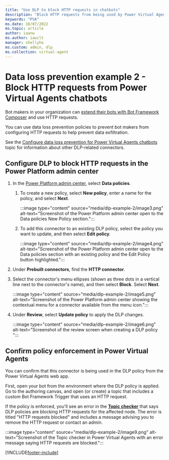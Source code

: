 ```yaml
---
title: "Use DLP to block HTTP requests in chatbots"
description: "Block HTTP requests from being used by Power Virtual Agents chatbots."
keywords: "PVA"
ms.date: 10/07/2022
ms.topic: article
author: iaanw
ms.author: iawilt
manager: shellyha
ms.custom: admin, dlp
ms.collection: virtual-agent
---
```




# Data loss prevention example 2 - Block HTTP requests from Power Virtual Agents chatbots

Bot makers in your organization can [extend their bots with Bot Framework Composer](advanced-bot-framework-composer.md) and use HTTP requests.

You can use data loss prevention policies to prevent bot makers from configuring HTTP requests to help prevent data exfiltration.

See the [Configure data loss prevention for Power Virtual Agents chatbots](admin-data-loss-prevention.md) topic for information about other DLP-related connectors.

## Configure DLP to block HTTP requests in the Power Platform admin center

1. In the [Power Platform admin center](https://admin.powerplatform.microsoft.com/), select **Data policies**.

    1. To create a new policy, select **New policy**, enter a name for the policy, and select **Next**.

        :::image type="content" source="media/dlp-example-2/image3.png" alt-text="Screenshot of the Power Platform admin center  open to the Data policies  New Policy section.":::

    1. To add this connector to an existing DLP policy, select the policy you want to update, and then select **Edit policy**.

        :::image type="content" source="media/dlp-example-2/image4.png" alt-text="Screenshot of the Power Platform admin center  open to the Data policies section  with an existing policy and the Edit Policy button highlighted.":::

1. Under **Prebuilt connectors**, find the **HTTP connector**.

1. Select the connector's menu ellipses (shown as three dots in a vertical line next to the connector's name), and then select **Block**. Select **Next**.

    :::image type="content" source="media/dlp-example-2/image5.png" alt-text="Screenshot of the Power Platform admin center  showing the contextual menu for a connector available from the menu icon.":::

1. Under **Review**, select **Update policy** to apply the DLP changes.

    :::image type="content" source="media/dlp-example-2/image6.png" alt-text="Screenshot of the review screen when creating a DLP policy ":::

## Confirm policy enforcement in Power Virtual Agents

You can confirm that this connector is being used in the DLP policy from the Power Virtual Agents web app.

First, open your bot from the environment where the DLP policy is applied. Go to the authoring canvas, and open (or create) a topic that includes a custom Bot Framework Trigger that uses an HTTP request.

If the policy is enforced, you'll see an error in the [**Topic checker**](authoring-topic-management.md) that says DLP policies are blocking HTTP requests for the affected node. The error is titled "HTTP requests blocked" and includes a message advising you to remove the HTTP request or contact an admin.

:::image type="content" source="media/dlp-example-2/image9.png" alt-text="Screenshot of the Topic checker in Power Virtual Agents with an error message saying HTTP requests are blocked.":::

[!INCLUDE[footer-include](includes/footer-banner.md)]
